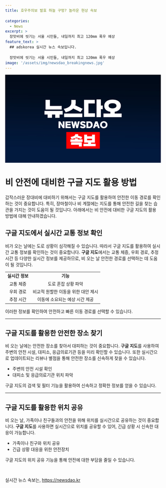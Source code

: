 ```yaml
---
title: 호우주의보 발효 하늘 구멍? 놀라운 현상 속보

categories:
  - News
excerpt: >
  장맛비에 씻기는 서울 시민들, 내일까지 최고 120mm 폭우 예상
feature_text: >
  ## adskorea 실시간 뉴스 속보입니다.

  장맛비에 씻기는 서울 시민들, 내일까지 최고 120mm 폭우 예상
image: '/assets/img/newsdao_breakingnews.jpg'
---
```


<p><img src="/assets/img/newsdao_breakingnews.jpg" alt="adskorea 속보" /></p>

<h1>비 안전에 대비한 구글 지도 활용 방법</h1>

<p data-ke-size="size16">갑작스러운 장대비에 대비하기 위해서는 구글 지도를 활용하여 안전한 이동 경로를 확인하는 것이 중요합니다. 특히, 장마철이나 비 계절에는 지도를 통해 안전한 길을 찾는 습관을 가지는 것이 도움이 될 것입니다. 아래에서는 비 안전에 대비한 구글 지도의 활용 방법에 대해 안내하겠습니다.</p>

<h2>구글 지도에서 실시간 교통 정보 확인</h2>

<p data-ke-size="size16">비가 오는 날에는 도로 상황이 심각해질 수 있습니다. 따라서 구글 지도를 활용하여 실시간 교통 정보를 확인하는 것이 중요합니다. <b>구글 지도</b>에서는 교통 체증, 우회 경로, 추정 시간 등 다양한 실시간 정보를 제공하므로, 비 오는 날 안전한 경로를 선택하는 데 도움이 될 것입니다.</p>

<table>
    <tr>
        <td style="text-align: center; height: 17px;"><b>실시간 정보</b></td>
        <td style="text-align: center; height: 17px;"><b>기능</b></td>
    </tr>
    <tr>
        <td style="text-align: center; height: 17px;">교통 체증</td>
        <td style="text-align: center; height: 17px;">도로 혼잡 상황 파악</td>
    </tr>
    <tr>
        <td style="text-align: center; height: 17px;">우회 경로</td>
        <td style="text-align: center; height: 17px;">비교적 원할한 이동을 위한 대안 제시</td>
    </tr>
    <tr>
        <td style="text-align: center; height: 17px;">추정 시간</td>
        <td style="text-align: center; height: 17px;">이동에 소요되는 예상 시간 제공</td>
    </tr>
</table>

<p data-ke-size="size16">이러한 정보를 확인하여 안전하고 빠른 이동 경로를 선택할 수 있습니다.</p>

<hr>

<h2>구글 지도를 활용한 안전한 장소 찾기</h2>

<p data-ke-size="size16">비 오는 날에는 안전한 장소를 찾아서 대피하는 것이 중요합니다. <b>구글 지도</b>를 사용하여 주변의 안전 시설, 대피소, 응급의료기관 등을 미리 확인할 수 있습니다. 또한 실시간으로 업데이트되는 리뷰나 별점을 통해 안전한 장소를 신속하게 찾을 수 있습니다.</p>

<ul>
    <li>주변의 안전 시설 확인</li>
    <li>대피소 및 응급의료기관 위치 파악</li>
</ul>

<p data-ke-size="size16">구글 지도의 검색 및 필터 기능을 활용하여 신속하고 정확한 정보를 얻을 수 있습니다.</p>

<hr>

<h2>구글 지도를 활용한 위치 공유</h2>

<p data-ke-size="size16">비 오는 날, 가족이나 친구들과의 안전을 위해 위치를 실시간으로 공유하는 것이 중요합니다. <b>구글 지도</b>를 사용하면 실시간으로 위치를 공유할 수 있어, 긴급 상황 시 신속한 대응이 가능합니다.</p>

<ul>
    <li>가족이나 친구와 위치 공유</li>
    <li>긴급 상황 대응을 위한 안전장치</li>
</ul>

<p data-ke-size="size16">구글 지도의 위치 공유 기능을 통해 안전에 대한 부담을 줄일 수 있습니다.</p>

<p data-ke-size="size16">&nbsp;</p>
실시간 뉴스 속보는, <a href="https://newsdao.kr" rel="dofollow">https://newsdao.kr</a>


